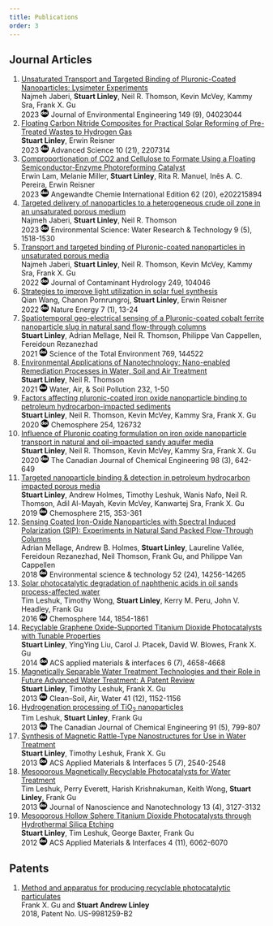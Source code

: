 ```yaml
---
title: Publications
order: 3
---
```


## Journal Articles

1. [Unsaturated Transport and Targeted Binding of Pluronic-Coated Nanoparticles: Lysimeter Experiments](https://ascelibrary.org/doi/full/10.1061/JOEEDU.EEENG-7255)\
   Najmeh Jaberi, **Stuart Linley**, Neil R. Thomson, Kevin McVey, Kammy Sra, Frank X. Gu\
   2023 [![DOI logo](/assets/Images/doi.png)](https://doi.org/10.1061/JOEEDU.EEENG-7255) Journal of Environmental Engineering 149 (9), 04023044
1. [Floating Carbon Nitride Composites for Practical Solar Reforming of Pre-Treated Wastes to Hydrogen Gas](https://onlinelibrary.wiley.com/doi/full/10.1002/advs.202207314)\
   **Stuart Linley**, Erwin Reisner\
   2023 [![DOI logo](/assets/Images/doi.png)](https://doi.org/10.1002/advs.202207314) Advanced Science 10 (21), 2207314
1. [Comproportionation of CO2 and Cellulose to Formate Using a Floating Semiconductor-Enzyme Photoreforming Catalyst](https://onlinelibrary.wiley.com/doi/full/10.1002/anie.202215894)\
   Erwin Lam, Melanie Miller, **Stuart Linley**, Rita R. Manuel, Inês A. C. Pereira, Erwin Reisner\
   2023 [![DOI logo](/assets/Images/doi.png)](https://doi.org/10.1002/anie.202215894) Angewandte Chemie International Edition 62 (20), e202215894
1. [Targeted delivery of nanoparticles to a heterogeneous crude oil zone in an unsaturated porous medium](https://pubs.rsc.org/en/content/articlehtml/2023/ew/d3ew00130j)\
   Najmeh Jaberi, **Stuart Linley**, Neil R. Thomson\
   2023 [![DOI logo](/assets/Images/doi.png)](https://doi.org/10.1039/D3EW00130J) Environmental Science: Water Research & Technology 9 (5), 1518-1530
1. [Transport and targeted binding of Pluronic-coated nanoparticles in unsaturated porous media](https://www.sciencedirect.com/science/article/pii/S0169772222000948)\
   Najmeh Jaberi, **Stuart Linley**, Neil R. Thomson, Kevin McVey, Kammy Sra, Frank X. Gu\
   2022 [![DOI logo](/assets/Images/doi.png)](https://doi.org/10.1016/j.jconhyd.2022.104046) Journal of Contaminant Hydrology 249, 104046
1. [Strategies to improve light utilization in solar fuel synthesis](https://www.nature.com/articles/s41560-021-00919-1)\
   Qian Wang, Chanon Pornrungroj, **Stuart Linley**, Erwin Reisner\
   2022 [![DOI logo](/assets/Images/doi.png)](https://doi.org/10.1038/s41560-021-00919-1) Nature Energy 7 (1), 13-24
1. [Spatiotemporal geo-electrical sensing of a Pluronic-coated cobalt ferrite nanoparticle slug in natural sand flow-through columns](https://www.sciencedirect.com/science/article/pii/S0048969720380530)\
   **Stuart Linley**, Adrian Mellage, Neil R. Thomson, Philippe Van Cappellen, Fereidoun Rezanezhad\
   2021 [![DOI logo](/assets/Images/doi.png)](https://doi.org/10.1016/j.scitotenv.2020.144522) Science of the Total Environment 769, 144522
1. [Environmental Applications of Nanotechnology: Nano-enabled Remediation Processes in Water, Soil and Air Treatment](https://link.springer.com/article/10.1007/s11270-021-04985-9)\
   **Stuart Linley**, Neil R. Thomson\
   2021 [![DOI logo](/assets/Images/doi.png)](https://doi.org/10.1007/s11270-021-04985-9) Water, Air, & Soil Pollution 232, 1-50
1. [Factors affecting pluronic-coated iron oxide nanoparticle binding to petroleum hydrocarbon-impacted sediments](https://www.sciencedirect.com/science/article/pii/S0045653520309255)\
   **Stuart Linley**, Neil R. Thomson, Kevin McVey, Kammy Sra, Frank X. Gu\
   2020 [![DOI logo](/assets/Images/doi.png)](https://doi.org/10.1016/j.chemosphere.2020.126732) Chemosphere 254, 126732
1. [Influence of Pluronic coating formulation on iron oxide nanoparticle transport in natural and oil-impacted sandy aquifer media](https://onlinelibrary.wiley.com/doi/full/10.1002/cjce.23650)\
    **Stuart Linley**, Neil R. Thomson, Kevin McVey, Kammy Sra, Frank X. Gu\
    2020 [![DOI logo](/assets/Images/doi.png)](https://doi.org/10.1002/cjce.23650) The Canadian Journal of Chemical Engineering 98 (3), 642-649
1. [Targeted nanoparticle binding & detection in petroleum hydrocarbon impacted porous media](https://www.sciencedirect.com/science/article/pii/S0045653518319003)\
    **Stuart Linley**, Andrew Holmes, Timothy Leshuk, Wanis Nafo, Neil R. Thomson, Adil Al-Mayah, Kevin McVey, Kanwartej Sra, Frank X. Gu\
    2019 [![DOI logo](/assets/Images/doi.png)](https://doi.org/10.1016/j.chemosphere.2018.10.046) Chemosphere 215, 353-361
1. [Sensing Coated Iron-Oxide Nanoparticles with Spectral Induced Polarization (SIP): Experiments in Natural Sand Packed Flow-Through Columns](https://pubs.acs.org/doi/full/10.1021/acs.est.8b03686)\
    Adrian Mellage, Andrew B. Holmes, **Stuart Linley**, Laureline Vallée, Fereidoun Rezanezhad, Neil Thomson, Frank Gu, and Philippe Van Cappellen\
    2018 [![DOI logo](/assets/Images/doi.png)](https://doi.org/10.1021/acs.est.8b03686) Environmental science & technology 52 (24), 14256-14265
1. [Solar photocatalytic degradation of naphthenic acids in oil sands process-affected water](https://www.sciencedirect.com/science/article/pii/S004565351530268X)\
    Tim Leshuk, Timothy Wong, **Stuart Linley**, Kerry M. Peru, John V. Headley, Frank Gu\
    2016 [![DOI logo](/assets/Images/doi.png)](https://doi.org/10.1016/j.chemosphere.2015.10.073) Chemosphere 144, 1854-1861
1. [Recyclable Graphene Oxide-Supported Titanium Dioxide Photocatalysts with Tunable Properties](https://pubs.acs.org/doi/full/10.1021/am4039272)\
    **Stuart Linley**, YingYing Liu, Carol J. Ptacek, David W. Blowes, Frank X. Gu\
    2014 [![DOI logo](/assets/Images/doi.png)](https://doi.org/10.1021/am4039272) ACS applied materials & interfaces 6 (7), 4658-4668
1. [Magnetically Separable Water Treatment Technologies and their Role in Future Advanced Water Treatment: A Patent Review](https://onlinelibrary.wiley.com/doi/full/10.1002/clen.201100261)\
    **Stuart Linley**, Timothy Leshuk, Frank X. Gu\
    2013 [![DOI logo](/assets/Images/doi.png)](https://doi.org/10.1002/clen.201100261) Clean–Soil, Air, Water 41 (12), 1152-1156
1. [Hydrogenation processing of TiO<sub>2</sub> nanoparticles](https://onlinelibrary.wiley.com/doi/full/10.1002/cjce.21745)\
    Tim Leshuk, **Stuart Linley**, Frank Gu\
    2013 [![DOI logo](/assets/Images/doi.png)](https://doi.org/10.1002/cjce.21745) The Canadian Journal of Chemical Engineering 91 (5), 799-807
1. [Synthesis of Magnetic Rattle-Type Nanostructures for Use in Water Treatment](https://pubs.acs.org/doi/full/10.1021/am303117g)\
    **Stuart Linley**, Timothy Leshuk, Frank X. Gu\
    2013 [![DOI logo](/assets/Images/doi.png)](https://doi.org/10.1021/am303117g) ACS Applied Materials & Interfaces 5 (7), 2540-2548
1. [Mesoporous Magnetically Recyclable Photocatalysts for Water Treatment](https://www.ingentaconnect.com/contentone/asp/jnn/2013/00000013/00000004/art00096)\
    Tim Leshuk, Perry Everett, Harish Krishnakuman, Keith Wong, **Stuart Linley**, Frank Gu\
    2013 [![DOI logo](/assets/Images/doi.png)](https://doi.org/10.1166/jnn.2013.7396) Journal of Nanoscience and Nanotechnology 13 (4), 3127-3132
1. [Mesoporous Hollow Sphere Titanium Dioxide Photocatalysts through Hydrothermal Silica Etching](https://pubs.acs.org/doi/full/10.1021/am3016922)\
    **Stuart Linley**, Tim Leshuk, George Baxter, Frank Gu\
    2012 [![DOI logo](/assets/Images/doi.png)](https://doi.org/10.1021/am3016922) ACS Applied Materials & Interfaces 4 (11), 6062-6070

## Patents

1. [Method and apparatus for producing recyclable photocatalytic particulates](https://image-ppubs.uspto.gov/dirsearch-public/print/downloadPdf/9981259)\
   Frank X. Gu and **Stuart Andrew Linley**\
   2018, Patent No. US-9981259-B2
